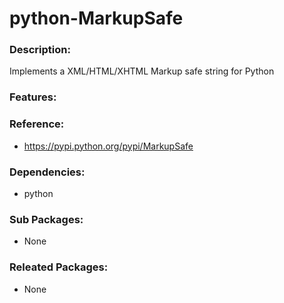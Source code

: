 # python-MarkupSafe

### Description:
Implements a XML/HTML/XHTML Markup safe string for Python

### Features:


### Reference:
* https://pypi.python.org/pypi/MarkupSafe

### Dependencies:
* python

### Sub Packages:
* None

### Releated Packages:
* None